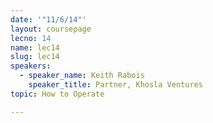 ```yaml
---
date: '"11/6/14"'
layout: coursepage
lecno: 14
name: lec14
slug: lec14
speakers:
  - speaker_name: Keith Rabois
    speaker_title: Partner, Khosla Ventures
topic: How to Operate

---
```

